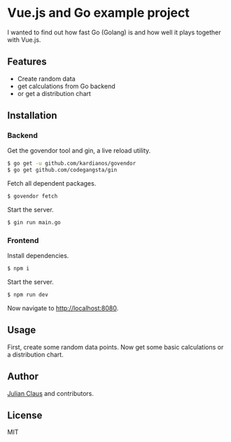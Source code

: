 # Vue.js and Go example project

I wanted to find out how fast Go (Golang) is and how well it plays together with Vue.js.

## Features

- Create random data
- get calculations from Go backend
- or get a distribution chart

## Installation

### Backend

Get the govendor tool and gin, a live reload utility.

```bash
$ go get -u github.com/kardianos/govendor
$ go get github.com/codegangsta/gin
```

Fetch all dependent packages.

```bash
$ govendor fetch
```

Start the server.

```bash
$ gin run main.go
```

### Frontend

Install dependencies.

```bash
$ npm i
```

Start the server.

```bash
$ npm run dev
```

Now navigate to [http://localhost:8080](http://localhost:8080).

## Usage

First, create some random data points. Now get some basic calculations or a distribution chart.

## Author

[Julian Claus](https://www.julian-claus.de) and contributors.

## License

MIT
